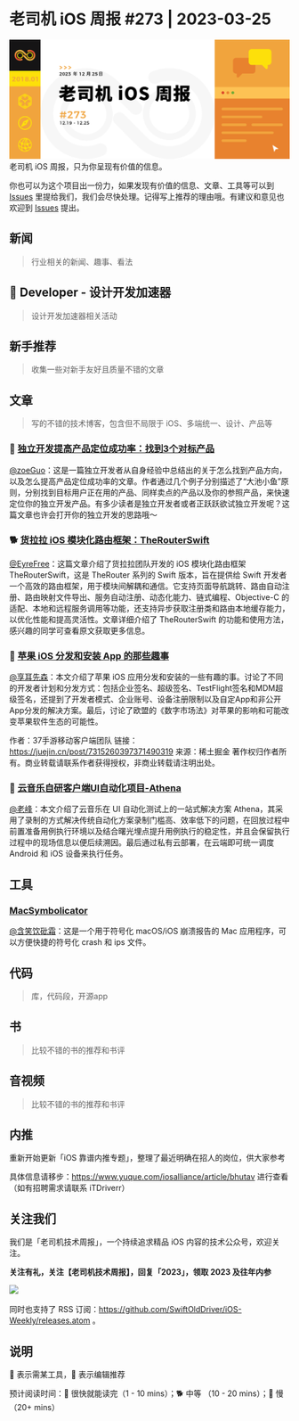 # 老司机 iOS 周报 #273 | 2023-03-25

![ios-weekly](https://github.com/SwiftOldDriver/iOS-Weekly/blob/master/assets/weekly-header/273.jpg?raw=true)
老司机 iOS 周报，只为你呈现有价值的信息。

你也可以为这个项目出一份力，如果发现有价值的信息、文章、工具等可以到 [Issues](https://github.com/SwiftOldDriver/iOS-Weekly/issues) 里提给我们，我们会尽快处理。记得写上推荐的理由哦。有建议和意见也欢迎到 [Issues](https://github.com/SwiftOldDriver/iOS-Weekly/issues) 提出。

## 新闻

> 行业相关的新闻、趣事、看法

##  Developer - 设计开发加速器

> 设计开发加速器相关活动

## 新手推荐

> 收集一些对新手友好且质量不错的文章

## 文章

> 写的不错的技术博客，包含但不局限于 iOS、多端统一、设计、产品等

### 🐎 [独立开发提高产品定位成功率：找到3个对标产品](https://juejin.cn/post/7312640704404832283)

[@zoeGuo](https://github.com/zoeGuo)：这是一篇独立开发者从自身经验中总结出的关于怎么找到产品方向，以及怎么提高产品定位成功率的文章。作者通过几个例子分别描述了“大池小鱼”原则，分别找到目标用户正在用的产品、同样卖点的产品以及你的参照产品，来快速定位你的独立开发产品。有多少读者是独立开发者或者正跃跃欲试独立开发呢？这篇文章也许会打开你的独立开发的思路哦～

### 🐕 [货拉拉 iOS 模块化路由框架：TheRouterSwift](https://juejin.cn/post/7281889329584275471)

[@EyreFree](https://github.com/eyrefree)：这篇文章介绍了货拉拉团队开发的 iOS 模块化路由框架 TheRouterSwift，这是 TheRouter 系列的 Swift 版本，旨在提供给 Swift 开发者一个高效的路由框架，用于模块间解耦和通信。它支持页面导航跳转、路由自动注册、路由映射文件导出、服务自动注册、动态化能力、链式编程、Objective-C 的适配、本地和远程服务调用等功能，还支持异步获取注册类和路由本地缓存能力，以优化性能和提高灵活性。文章详细介绍了 TheRouterSwift 的功能和使用方法，感兴趣的同学可查看原文获取更多信息。

### 🐢 [苹果 iOS 分发和安装 App 的那些趣事](https://juejin.cn/post/7315260397371490319)
[@享耳先森](https://github.com/iblacksun)：本文介绍了苹果 iOS 应用分发和安装的一些有趣的事。讨论了不同的开发者计划和分发方式：包括企业签名、超级签名、TestFlight签名和MDM超级签名，还提到了开发者模式、企业账号、设备注册限制以及自定App和非公开App分发的解决方案。最后，讨论了欧盟的《数字市场法》对苹果的影响和可能改变苹果软件生态的可能性。

作者：37手游移动客户端团队
链接：https://juejin.cn/post/7315260397371490319
来源：稀土掘金
著作权归作者所有。商业转载请联系作者获得授权，非商业转载请注明出处。

### 🐎 [云音乐自研客户端UI自动化项目-Athena](https://mp.weixin.qq.com/s/CX9j63Wxe8qlvqVMjyRhpg)

[@老峰](https://github.com/gesantung)：本文介绍了云音乐在 UI 自动化测试上的一站式解决方案 Athena，其采用了录制的方式解决传统自动化方案录制门槛高、效率低下的问题，在回放过程中前置准备用例执行环境以及结合曙光埋点提升用例执行的稳定性，并且会保留执行过程中的现场信息以便后续溯因。最后通过私有云部署，在云端即可统一调度 Android 和 iOS 设备来执行任务。

## 工具

### [MacSymbolicator](https://github.com/inket/MacSymbolicator)

[@含笑饮砒霜](https://weibo.com/chinafishnews/)：这是一个用于符号化 macOS/iOS 崩溃报告的 Mac 应用程序，可以方便快捷的符号化 crash 和 ips 文件。

## 代码

> 库，代码段，开源app

## 书

> 比较不错的书的推荐和书评

## 音视频

> 比较不错的书的推荐和书评

## 内推

重新开始更新「iOS 靠谱内推专题」，整理了最近明确在招人的岗位，供大家参考

具体信息请移步：https://www.yuque.com/iosalliance/article/bhutav 进行查看（如有招聘需求请联系 iTDriverr）

## 关注我们

我们是「老司机技术周报」，一个持续追求精品 iOS 内容的技术公众号，欢迎关注。

**关注有礼，关注【老司机技术周报】，回复「2023」，领取 2023 及往年内参**

![](https://github.com/SwiftOldDriver/iOS-Weekly/blob/master/assets/qrcode_for_wechat.jpg?raw=true)

同时也支持了 RSS 订阅：https://github.com/SwiftOldDriver/iOS-Weekly/releases.atom 。

## 说明

🚧 表示需某工具，🌟 表示编辑推荐

预计阅读时间：🐎 很快就能读完（1 - 10 mins）；🐕 中等 （10 - 20 mins）；🐢 慢（20+ mins）
